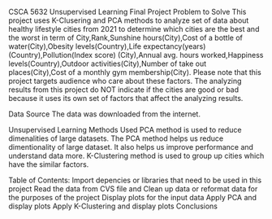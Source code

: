 CSCA 5632 Unsupervised Learning Final Project
Problem to Solve
This project uses K-Clusering and PCA methods to analyze set of data about healthy lifestyle cities from 2021 to determine which cities are the best and the worst in term of City,Rank,Sunshine hours(City),Cost of a bottle of water(City),Obesity levels(Country),Life expectancy(years) (Country),Pollution(Index score) (City),Annual avg. hours worked,Happiness levels(Country),Outdoor activities(City),Number of take out places(City),Cost of a monthly gym membership(City). Please note that this project targets audience who care about these factors. The analyzing results from this project do NOT indicate if the cities are good or bad because it uses its own set of factors that affect the analyzing results.

Data Source
The data was downloaded from the internet.

Unsupervised Learning Methods Used
PCA method is used to reduce dimenalities of large datasets. The PCA method helps us reduce dimentionality of large dataset. It also helps us improve performance and understand data more. K-Clustering method is used to group up cities which have the similar factors.

Table of Contents:
Import depencies or libraries that need to be used in this project
Read the data from CVS file and Clean up data or reformat data for the purposes of the project
Display plots for the input data
Apply PCA and display plots
Apply K-Clustering and display plots
Conclusions

